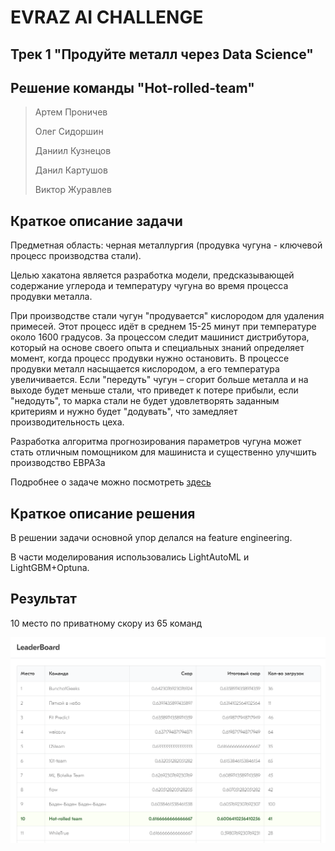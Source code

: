 # EVRAZ AI CHALLENGE
## Трек 1 "Продуйте металл через Data Science"
## Решение команды "Hot-rolled-team"
> Артем Проничев
> 
> Олег Сидоршин
> 
> Даниил Кузнецов
> 
> Данил Картушов
> 
> Виктор Журавлев

## Краткое описание задачи
Предметная область: черная металлургия (продувка чугуна - ключевой процесс производства стали).

Целью хакатона является разработка модели, предсказывающей содержание углерода и температуру
чугуна во время процесса продувки металла.

При производстве стали чугун "продувается" кислородом для удаления примесей. Этот процесс идёт в среднем 15-25
минут при температуре около 1600 градусов. За процессом следит машинист дистрибутора, который на основе своего
опыта и специальных знаний определяет момент, когда процесс продувки нужно остановить. В процессе продувки
металл насыщается кислородом, а его температура увеличивается. Если "передуть" чугун – сгорит больше металла и
на выходе будет меньше стали, что приведет к потере прибыли, если "недодуть", то марка стали не будет удовлетворять
заданным критериям и нужно будет "додувать", что замедляет производительность цеха.

Разработка алгоритма прогнозирования параметров чугуна может стать отличным помощником для
машиниста и существенно улучшить производство ЕВРАЗа

Подробнее о задаче можно посмотреть <a href="https://russianhackers.notion.site/1-Data-Science-4cc89ba42de1429bbac316f59bf07a3b">здесь</a>

## Краткое описание решения

В решении задачи основной упор делался на feature engineering. 

В части моделирования использовались LightAutoML и LightGBM+Optuna.
## Результат
10 место по приватному скору из 65 команд

![10/65](https://github.com/PronichevAV/evraz_ai/blob/main/img/Leader_board.PNG?raw=true)
